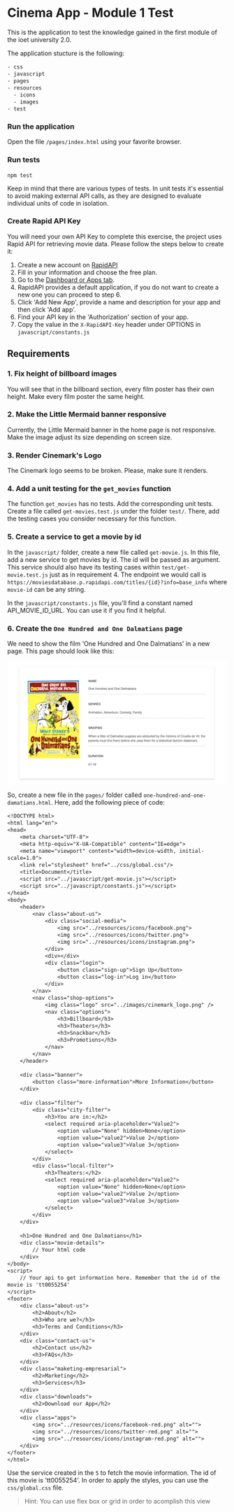 # Cinema App - Module 1 Test

This is the application to test the knowledge gained in the first module of the ioet university 2.0.

The application stucture is the following:

```
- css
- javascript
- pages
- resources
  - icons
  - images
- test
```

### Run the application

Open the file `/pages/index.html` using your favorite browser.

### Run tests

```
npm test
```
Keep in mind that there are various types of tests. In unit tests it's essential to avoid making external API calls, as they are designed to evaluate individual units of code in isolation.

### Create Rapid API Key

You will need your own API Key to complete this exercise, the project uses Rapid API for retrieving movie data.
Please follow the steps below to create it:


1. Create a new account on [RapidAPI](https://rapidapi.com/hub)
2. Fill in your information and choose the free plan.
3. Go to the [Dashboard or Apps tab](https://rapidapi.com/developer/dashboard).
4. RapidAPI provides a default application, if you do not want to create a new one you can proceed to step 6.
5. Click 'Add New App', provide a name and description for your app and then click 'Add app'.
6. Find your API key in the 'Authorization' section of your app.
7. Copy the value in the `X-RapidAPI-Key` header under OPTIONS in `javascript/constants.js`

## Requirements

### 1. Fix height of billboard images

You will see that in the billboard section, every film poster has their own height. Make every film poster the same height.

### 2. Make the Little Mermaid banner responsive

Currently, the Little Mermaid banner in the home page is not responsive. Make the image adjust its size depending on screen size.

### 3. Render Cinemark's Logo

The Cinemark logo seems to be broken. Please, make sure it renders.

### 4. Add a unit testing for the `get_movies` function

The function `get_movies` has no tests. Add the corresponding unit tests. Create a file called `get-movies.test.js` under the folder `test/`. There, add the testing cases you consider necessary for this function.

### 5. Create a service to get a movie by id

In the `javascript/` folder, create a new file called `get-movie.js`. In this file, add a new service to get movies by id. The id will be passed as argument. This service should also have its testing cases within `test/get-movie.test.js` just as in requirement 4. The endpoint we would call is `https://moviesdatabase.p.rapidapi.com/titles/{id}?info=base_info` where `movie-id` can be any string.

In the `javascript/constants.js` file, you'll find a constant named API_MOVIE_ID_URL. You can use it if you find it helpful.

### 6. Create the `One Hundred and One Dalmatians` page

We need to show the film 'One Hundred and One Dalmatians' in a new page. This page should look like this:

![Movie Page Mockup](./movie-page-mockup.png?raw=true "Mockup")

So, create a new file in the `pages/` folder called `one-hundred-and-one-damatians.html`. Here, add the following piece of code:

```
<!DOCTYPE html>
<html lang="en">
<head>
    <meta charset="UTF-8">
    <meta http-equiv="X-UA-Compatible" content="IE=edge">
    <meta name="viewport" content="width=device-width, initial-scale=1.0">
    <link rel="stylesheet" href="../css/global.css"/>
    <title>Document</title>
    <script src="../javascript/get-movie.js"></script>
    <script src="../javascript/constants.js"></script>
</head>
<body>
    <header>
        <nav class="about-us">
            <div class="social-media">
                <img src="../resources/icons/facebook.png">
                <img src="../resources/icons/twitter.png">
                <img src="../resources/icons/instagram.png">
            </div>
            <div></div>
            <div class="login">
                <button class="sign-up">Sign Up</button>
                <button class="log-in">Log in</button>
            </div>
        </nav>
        <nav class="shop-options">
            <img class="logo" src="../images/cinemark_logo.png" />
            <nav class="options">
                <h3>Billboard</h3>
                <h3>Theaters</h3>
                <h3>Snackbar</h3>
                <h3>Promotions</h3>
            </nav>
        </nav>
    </header>

    <div class="banner">
        <button class="more-information">More Information</button>
    </div>

    <div class="filter">
        <div class="city-filter">
            <h3>You are in:</h2>
            <select required aria-placeholder="Value2">
                <option value="None" hidden>None</option>
                <option value="value2">Value 2</option>
                <option value="value3">Value 3</option>
            </select>
        </div>
        <div class="local-filter">
            <h3>Theaters:</h2>
            <select required aria-placeholder="Value2">
                <option value="None" hidden>None</option>
                <option value="value2">Value 2</option>
                <option value="value3">Value 3</option>
            </select>
        </div>
    </div>

    <h1>One Hundred and One Dalmatians</h1>
    <div class="movie-details">
        // Your html code
    </div>
</body>
<script>
    // Your api to get information here. Remember that the id of the movie is 'tt0055254'
</script>
<footer>
    <div class="about-us">
        <h2>About</h2>
        <h3>Who are we?</h3>
        <h3>Terms and Conditions</h3>
    </div>
    <div class="contact-us">
        <h2>Contact us</h2>
        <h3>FAQs</h3>
    </div>
    <div class="maketing-empresarial">
        <h2>Marketing</h2>
        <h3>Services</h3>
    </div>
    <div class="downloads">
        <h2>Download our App</h2>
    </div>
    <div class="apps">
        <img src="../resources/icons/facebook-red.png" alt="">
        <img src="../resources/icons/twitter-red.png" alt="">
        <img src="../resources/icons/instagram-red.png" alt="">
    </div>
</footer>
</html>
```

Use the service created in the `5` to fetch the movie information. The id of this movie is 'tt0055254'. In order to apply the styles, you can use the `css/global.css` file.
> Hint:
> You can use flex box or grid in order to acomplish this view
